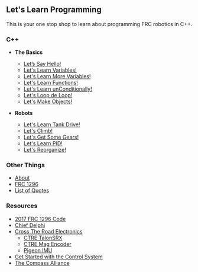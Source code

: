 ## Let's Learn Programming

This is your one stop shop to learn about programming FRC robotics in C++. 

### C++
 - **The Basics**
     - [Let’s Say Hello!](Cpp/nonrobot/HelloWorld.md)
     - [Let's Learn Variables!](Cpp/nonrobot/Math.md)
     - [Let's Learn More Variables!](Cpp/nonrobot/LLVars2.md)
     - [Let's Learn Functions!](Cpp/nonrobot/Functions.md)
     - [Let's Learn unConditionally!](Cpp/nonrobot/Conditionals.md)
     - [Let's Loop de Loop!](Cpp/nonrobot/Loops.md)
     - [Let's Make Objects!](Cpp/nonrobot/Objects.md)

 - **Robots**
     - [Let's Learn Tank Drive!](Cpp/robot/LLTank.md)
     - [Let's Climb!](Cpp/robot/LLClimb.md)
     - [Let's Get Some Gears!](Cpp/robot/LLGears.md)
     - [Let's Learn PID!](Cpp/robot/LLpid.md)
     - [Let's Reorganize!](Cpp/robot/LLreorg.md)
 
 
### Other Things
  - [About](whodis.md)
  - [FRC 1296](http://www.rockwallrobotics.com)
  - [List of Quotes](QuoteList.md)

### Resources
* [2017 FRC 1296 Code](https://github.com/FRC1296/RhsRobot2017)
* [Chief Delphi](https://www.chiefdelphi.com/forums/portal.php)
* [Cross The Road Electronics](http://www.ctr-electronics.com/)
    * [CTRE TalonSRX](http://www.ctr-electronics.com/talon-srx.html)
    * [CTRE Mag Encoder](http://www.ctr-electronics.com/srx-magnetic-encoder.html)
    * [Pigeon IMU](http://www.ctr-electronics.com/gadgeteer-imu-module-pigeon.html)
* [Get Started with the Control System](http://wpilib.screenstepslive.com/s/currentCS)
* [The Compass Alliance](https://www.thecompassalliance.org/)
